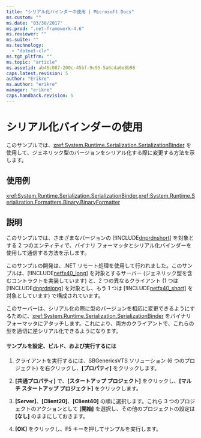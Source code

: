 ```yaml
---
title: "シリアル化バインダーの使用 | Microsoft Docs"
ms.custom: ""
ms.date: "03/30/2017"
ms.prod: ".net-framework-4.6"
ms.reviewer: ""
ms.suite: ""
ms.technology: 
  - "dotnet-clr"
ms.tgt_pltfrm: ""
ms.topic: "article"
ms.assetid: ab46c087-200c-45bf-9c95-5a6cda6e8b98
caps.latest.revision: 5
author: "Erikre"
ms.author: "erikre"
manager: "erikre"
caps.handback.revision: 5
---
```

# シリアル化バインダーの使用
このサンプルでは、<xref:System.Runtime.Serialization.SerializationBinder> を使用して、ジェネリック型のバージョンをシリアル化する際に変更する方法を示します。  
  
## 使用例  
 <xref:System.Runtime.Serialization.SerializationBinder>,<xref:System.Runtime.Serialization.Formatters.Binary.BinaryFormatter>  
  
## 説明  
 このサンプルでは、さまざまなバージョンの [!INCLUDE[dnprdnshort](../../../../includes/dnprdnshort-md.md)] を対象とする 2 つのエンティティで、バイナリ フォーマッタとシリアル化バインダーを使用して通信する方法を示します。  
  
 このサンプルの開発は、.NET リモート処理を使用して行われました。このサンプルは、[!INCLUDE[netfx40_long](../../../../includes/netfx40-long-md.md)] を対象とするサーバー \(ジェネリック型を含むコントラクトを実装しています\) と、2 つの異なるクライアント \(1 つは [!INCLUDE[dnprdnlong](../../../../includes/dnprdnlong-md.md)] を対象とし、もう 1 つは [!INCLUDE[netfx40_short](../../../../includes/netfx40-short-md.md)] を対象としています\) で構成されています。  
  
 このサーバーは、シリアル化の際に型のバージョンを相応に変更できるようにするために、<xref:System.Runtime.Serialization.SerializationBinder> をバイナリ フォーマッタにアタッチします。これにより、両方のクライアントで、これらの型を適切に逆シリアル化できるようになります。  
  
#### サンプルを設定、ビルド、および実行するには  
  
1.  クライアントを実行するには、SBGenericsVTS ソリューション \(6 つのプロジェクト\) を右クリックし、**\[プロパティ\]** をクリックします。  
  
2.  **\[共通プロパティ\]** で、**\[スタートアップ プロジェクト\]** をクリックし、**\[マルチ スタートアップ プロジェクト\]** をクリックします。  
  
3.  **\[Server\]**、**\[Client20\]**、**\[Client40\]** の順に選択します。これら 3 つのプロジェクトのアクションとして **\[開始\]** を選択し、その他のプロジェクトの設定は **\[なし\]** のままにしておきます。  
  
4.  **\[OK\]** をクリックし、F5 キーを押してサンプルを実行します。